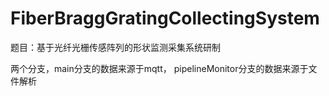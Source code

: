 # FiberBraggGratingCollectingSystem

题目：基于光纤光栅传感阵列的形状监测采集系统研制

两个分支，main分支的数据来源于mqtt，
pipelineMonitor分支的数据来源于文件解析
